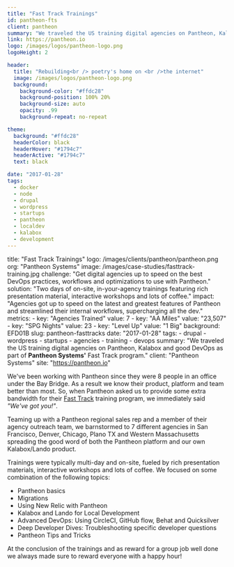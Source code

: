 ```yaml
---
title: "Fast Track Trainings"
id: pantheon-fts
client: pantheon
summary: "We traveled the US training digital agencies on Pantheon, Kalabox and good DevOps as part of Pantheon's Fast Track program."
link: https://pantheon.io
logo: /images/logos/pantheon-logo.png
logoHeight: 2

header:
  title: "Rebuilding<br /> poetry's home on <br />the internet"
  image: /images/logos/pantheon-logo.png
  background:
    background-color: "#ffdc28"
    background-position: 100% 20%
    background-size: auto
    opacity: .99
    background-repeat: no-repeat

theme:
  background: "#ffdc28"
  headerColor: black
  headerHover: "#1794c7"
  headerActive: "#1794c7"
  text: black

date: "2017-01-28"
tags:
  - docker
  - node
  - drupal
  - wordpress
  - startups
  - pantheon
  - localdev
  - kalabox
  - development
---
```


title: "Fast Track Trainings"
logo: /images/clients/pantheon/pantheon.png
org: "Pantheon Systems"
image: /images/case-studies/fasttrack-training.jpg
challenge: "Get digital agencies up to speed on the best DevOps practices, workflows and optimizations to use with Pantheon."
solution: "Two days of on-site, in-your-agency trainings featuring rich presentation material, interactive workshops and lots of coffee."
impact: "Agencies got up to speed on the latest and greatest features of Pantheon and streamlined their internal workflows, supercharging all the dev."
metrics:
    - key: "Agencies Trained"
      value: 7
    - key: "AA Miles"
      value: "23,507"
    - key: "SPG Nights"
      value: 23
    - key: "Level Up"
      value: "1 Big"
background: EFD01B
slug: pantheon-fasttracks
date: "2017-01-28"
tags:
    - drupal
    - wordpress
    - startups
    - agencies
    - training
    - devops
summary: "We traveled the US training digital agencies on Pantheon, Kalabox and good DevOps as part of <strong>Pantheon Systems'</strong> Fast Track program."
client: "Pantheon Systems"
site: "https://pantheon.io"

We've been working with Pantheon since they were 8 people in an office under the Bay Bridge. As a result we know their product, platform and team better than most. So, when Pantheon asked us to provide some extra bandwidth for their [Fast Track](https://pantheon.io/agencies/fast-track) training program, we immediately said *"We've got you!"*.

Teaming up with a Pantheon regional sales rep and a member of their agency outreach team, we barnstormed to 7 different agencies in San Francisco, Denver, Chicago, Plano TX and Western Massachusetts spreading the good word of both the Pantheon platform and our own Kalabox/Lando product.

Trainings were typically multi-day and on-site, fueled by rich presentation materials, interactive workshops and lots of coffee. We focused on some combination of the following topics:

* Pantheon basics
* Migrations
* Using New Relic with Pantheon
* Kalabox and Lando for Local Development
* Advanced DevOps: Using CircleCI, GitHub flow, Behat and Quicksilver
* Deep Developer Dives: Troubleshooting specific developer questions
* Pantheon Tips and Tricks

At the conclusion of the trainings and as reward for a group job well done we always made sure to reward everyone with a happy hour!
